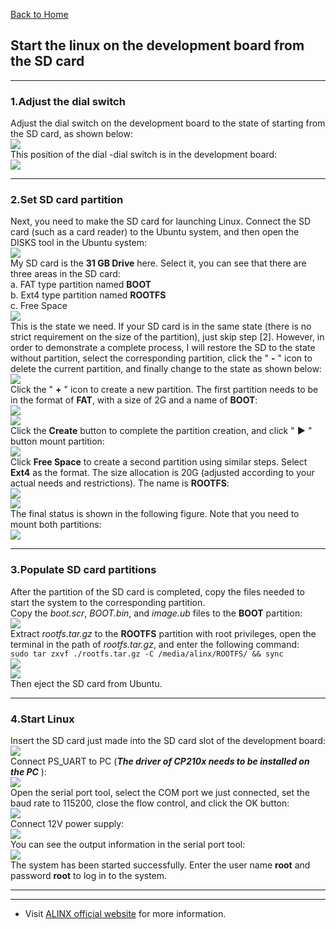 [Back to Home](../)
## Start the linux on the development board from the SD card

---
### 1.Adjust the dial switch
Adjust the dial switch on the development board to the state of starting from the SD card, as shown below:\
![](../.images_for_documents/17.png)\
This position of the dial -dial switch is in the development board:\
![](../.images_for_documents/16.png)

---
### 2.Set SD card partition
Next, you need to make the SD card for launching Linux. Connect the SD card (such as a card reader) to the Ubuntu system, and then open the DISKS tool in the Ubuntu system:\
![](../.images_for_documents/18.png)\
My SD card is the **31 GB Drive** here. Select it, you can see that there are three areas in the SD card:\
a. FAT type partition named **BOOT**\
b. Ext4 type partition named **ROOTFS**\
c. Free Space\
![](../.images_for_documents/19.png)\
This is the state we need. If your SD card is in the same state (there is no strict requirement on the size of the partition), just skip step [2]. However, in order to demonstrate a complete process, I will restore the SD to the state without partition, select the corresponding partition, click the \" **-** \" icon to delete the current partition, and finally change to the state as shown below:\
![](../.images_for_documents/20.png)\
Click the \" **+** \" icon to create a new partition. The first partition needs to be in the format of **FAT**, with a size of 2G and a name of **BOOT**:\
![](../.images_for_documents/21.png)\
![](../.images_for_documents/22.png)\
Click the **Create** button to complete the partition creation, and click \" **▶** \" button mount partition:\
![](../.images_for_documents/23.png)\
Click **Free Space** to create a second partition using similar steps. Select **Ext4** as the format. The size allocation is 20G (adjusted according to your actual needs and restrictions). The name is **ROOTFS**:\
![](../.images_for_documents/24.png)\
![](../.images_for_documents/25.png)\
The final status is shown in the following figure. Note that you need to mount both partitions:\
![](../.images_for_documents/26.png)

---
### 3.Populate SD card partitions
After the partition of the SD card is completed, copy the files needed to start the system to the corresponding partition.\
Copy the *boot.scr*, *BOOT.bin*, and *image.ub* files to the **BOOT** partition:\
![](../.images_for_documents/27.png)\
Extract *rootfs.tar.gz* to the **ROOTFS** partition with root privileges, open the terminal in the path of *rootfs.tar.gz*, and enter the following command:\
`sudo tar zxvf ./rootfs.tar.gz -C /media/alinx/ROOTFS/ && sync`\
![](../.images_for_documents/28.png)\
![](../.images_for_documents/29.png)\
Then eject the SD card from Ubuntu.

---
### 4.Start Linux
Insert the SD card just made into the SD card slot of the development board:\
![](../.images_for_documents/30.png)\
Connect PS_UART to PC (***The driver of CP210x needs to be installed on the PC*** ):\
![](../.images_for_documents/31.png)\
Open the serial port tool, select the COM port we just connected, set the baud rate to 115200, close the flow control, and click the OK button:\
![](../.images_for_documents/32.png)\
Connect 12V power supply:\
![](../.images_for_documents/33.png)\
You can see the output information in the serial port tool:\
![](../.images_for_documents/34.png)\
The system has been started successfully. Enter the user name **root** and password **root** to log in to the system.

---
---
- Visit [ALINX official website](https://www.alinx.com) for more information.